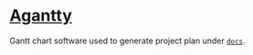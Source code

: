# [Agantty](https://www.agantty.com/)

Gantt chart software used to generate project plan under [`docs`](./docs).
